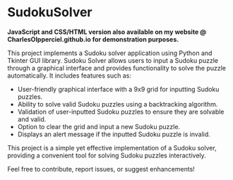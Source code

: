 # SudokuSolver
**JavaScript and CSS/HTML version also available on my website @ CharlesOIpperciel.github.io for demonstration purposes.**

This project implements a Sudoku solver application using Python and Tkinter GUI library. Sudoku Solver allows users to input a Sudoku puzzle through a graphical interface and provides functionality to solve the puzzle automatically. It includes features such as:

- User-friendly graphical interface with a 9x9 grid for inputting Sudoku puzzles.
- Ability to solve valid Sudoku puzzles using a backtracking algorithm.
- Validation of user-inputted Sudoku puzzles to ensure they are solvable and valid.
- Option to clear the grid and input a new Sudoku puzzle.
- Displays an alert message if the inputted Sudoku puzzle is invalid.

This project is a simple yet effective implementation of a Sudoku solver, providing a convenient tool for solving Sudoku puzzles interactively.

Feel free to contribute, report issues, or suggest enhancements!
